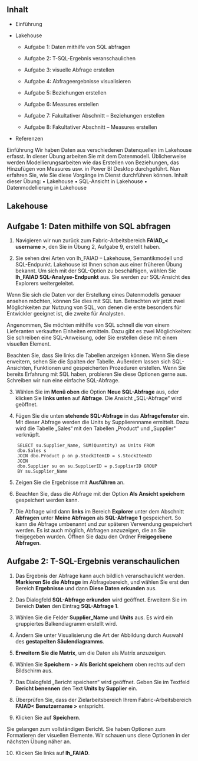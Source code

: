## Inhalt

- Einführung

- Lakehouse

   - Aufgabe 1: Daten mithilfe von SQL abfragen

   - Aufgabe 2: T-SQL-Ergebnis veranschaulichen	

   - Aufgabe 3: visuelle Abfrage erstellen	

   - Aufgabe 4: Abfrageergebnisse visualisieren	

   - Aufgabe 5: Beziehungen erstellen

   - Aufgabe 6: Measures erstellen	

   - Aufgabe 7: Fakultativer Abschnitt – Beziehungen erstellen	
   - Aufgabe 8: Fakultativer Abschnitt – Measures erstellen

- Referenzen	

Einführung
Wir haben Daten aus verschiedenen Datenquellen im Lakehouse erfasst. In dieser Übung arbeiten Sie mit dem Datenmodell. Üblicherweise werden Modellierungsarbeiten wie das Erstellen von Beziehungen, das Hinzufügen von Measures usw. in Power BI Desktop durchgeführt. Nun erfahren Sie, wie Sie diese Vorgänge im Dienst durchführen können.
Inhalt dieser Übung:
•	Lakehouse
•	SQL-Ansicht in Lakehouse
•	Datenmodellierung in Lakehouse

## Lakehouse

## Aufgabe 1: Daten mithilfe von SQL abfragen

1. Navigieren wir nun zurück zum Fabric-Arbeitsbereich **FAIAD_< username >**, den Sie in Übung 2, Aufgabe 9, erstellt haben.

2. Sie sehen drei Arten von lh_FAIAD – Lakehouse, Semantikmodell und SQL-Endpunkt. Lakehouse ist Ihnen schon aus einer früheren Übung bekannt. Um sich mit der SQL-Option zu beschäftigen, wählen Sie **lh_FAIAD SQL-Analyse-Endpunkt** aus. Sie werden zur SQL-Ansicht des Explorers weitergeleitet.

Wenn Sie sich die Daten vor der Erstellung eines Datenmodells genauer ansehen möchten, können Sie dies mit SQL tun. Betrachten wir jetzt zwei Möglichkeiten zur Nutzung von SQL, von denen die erste besonders für Entwickler geeignet ist, die zweite für Analysten.

Angenommen, Sie möchten mithilfe von SQL schnell die von einem Lieferanten verkauften Einheiten ermitteln. Dazu gibt es zwei Möglichkeiten: Sie schreiben eine SQL-Anweisung, oder Sie erstellen diese mit einem visuellen Element.
 
Beachten Sie, dass Sie links die Tabellen anzeigen können. Wenn Sie diese erweitern, sehen Sie die
Spalten der Tabelle. Außerdem lassen sich SQL-Ansichten, Funktionen und gespeicherten Prozeduren erstellen. Wenn Sie bereits Erfahrung mit SQL haben, probieren Sie diese Optionen gerne aus. Schreiben wir nun eine einfache SQL-Abfrage.

3. Wählen Sie im **Menü oben** die Option **Neue SQL-Abfrage** aus, oder klicken Sie **links unten** auf
**Abfrage**. Die Ansicht „SQL-Abfrage“ wird geöffnet.

4. Fügen Sie die unten **stehende SQL-Abfrage** in das **Abfragefenster** ein. Mit dieser Abfrage werden die Units by Supplierenname ermittelt. Dazu wird die Tabelle „Sales“ mit den Tabellen „Product“ und „Supplier" verknüpft.
```
    SELECT su.Supplier_Name, SUM(Quantity) as Units FROM 
    dbo.Sales s
    JOIN dbo.Product p on p.StockItemID = s.StockItemID 
    JOIN 
    dbo.Supplier su on su.SupplierID = p.SupplierID GROUP 
    BY su.Supplier_Name
```
5. Zeigen Sie die Ergebnisse mit **Ausführen** an.

6. Beachten Sie, dass die Abfrage mit der Option **Als Ansicht speichern** gespeichert werden kann.

7. Die Abfrage wird dann **links** im Bereich **Explorer** unter dem Abschnitt **Abfragen** unter **Meine Abfragen** als **SQL-Abfrage 1** gespeichert. So kann die Abfrage umbenannt und zur späteren Verwendung gespeichert werden. Es ist auch möglich, Abfragen anzuzeigen, die an Sie freigegeben wurden. Öffnen Sie dazu den Ordner **Freigegebene Abfragen**.

## Aufgabe 2: T-SQL-Ergebnis veranschaulichen

1. Das Ergebnis der Abfrage kann auch bildlich veranschaulicht werden. **Markieren Sie die Abfrage** im Abfragebereich, und wählen Sie erst den Bereich **Ergebnisse** und dann **Diese Daten erkunden** aus.

2. Das Dialogfeld **SQL-Abfrage erkunden** wird geöffnet. Erweitern Sie im Bereich **Daten** den Eintrag
**SQL-Abfrage 1**.

3. Wählen Sie die Felder **Supplier_Name** und **Units** aus. Es wird ein gruppiertes Balkendiagramm erstellt wird.

4. Ändern Sie unter Visualisierung die Art der Abbildung durch Auswahl des **gestapelten Säulendiagramms**.
 
5. **Erweitern Sie die Matrix**, um die Daten als Matrix anzuzeigen.

6. Wählen Sie **Speichern - > Als Bericht speichern** oben rechts auf dem Bildschirm aus.
 
 
7. Das Dialogfeld „Bericht speichern“ wird geöffnet. Geben Sie im Textfeld **Bericht benennen** den Text **Units by Supplier** ein.

8. Überprüfen Sie, dass der Zielarbeitsbereich Ihrem Fabric-Arbeitsbereich **FAIAD< Benutzername >**
entspricht.

9. Klicken Sie auf **Speichern**.

Sie gelangen zum vollständigen Bericht. Sie haben Optionen zum Formatieren der visuellen Elemente. Wir schauen uns diese Optionen in der nächsten Übung näher an.
 
10.	Klicken Sie links auf **lh_FAIAD**.




